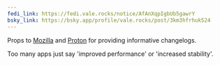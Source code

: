 ```yaml
---
fedi_link: https://fedi.vale.rocks/notice/AfAnXqpIgbUb5gawrY
bsky_link: https://bsky.app/profile/vale.rocks/post/3km3hfrhuk524
---
```


Props to [Mozilla](https://www.mozilla.org) and [Proton](https://proton.me) for providing informative changelogs.

Too many apps just say 'improved performance' or 'increased stability'.
